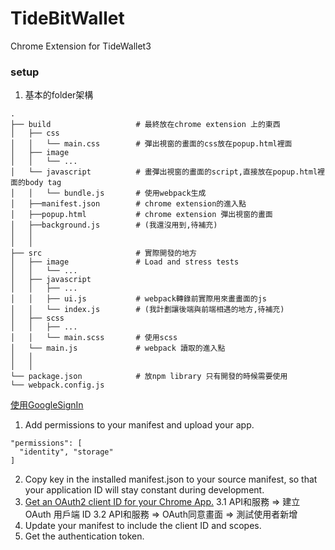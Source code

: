 # TideBitWallet
Chrome Extension for TideWallet3
### setup
1. 基本的folder架構
```
.
├── build                   # 最終放在chrome extension 上的東西
│   ├── css         
│   │   └── main.css        # 彈出視窗的畫面的css放在popup.html裡面
│   ├── image         
│   │   └── ...
│   └── javascript          # 畫彈出視窗的畫面的script,直接放在popup.html裡面的body tag
│   │   └── bundle.js       # 使用webpack生成  
│   ├──manifest.json        # chrome extension的進入點
│   ├──popup.html           # chrome extension 彈出視窗的畫面
│   ├──background.js        # (我還沒用到,待補充)
│   │   
│   │   
├── src                     # 實際開發的地方
│   ├── image               # Load and stress tests
│   │   └── ...
│   ├── javascript         
│   │   ├── ...
│   │   ├── ui.js           # webpack轉錄前實際用來畫畫面的js
│   │   └── index.js        # (我計劃讓後端與前端相遇的地方,待補充)
│   ├── scss                
│   │   ├── ...
│   │   └── main.scss       # 使用scss
│   └── main.js             # webpack 讀取的進入點
│   │   
│   │   
└── package.json            # 放npm library 只有開發的時候需要使用
└── webpack.config.js       

```

[使用GoogleSignIn](https://developer.chrome.com/docs/apps/app_identity/)

1. Add permissions to your manifest and upload your app.
```
"permissions": [
  "identity", "storage"
]
```
2. Copy key in the installed manifest.json to your source manifest, so that your application ID will stay constant during development.
3. [Get an OAuth2 client ID for your Chrome App.](https://console.cloud.google.com/home/dashboard?project=tidebitwallet-317901&authuser=0&orgonly=true&supportedpurview=organizationId)
3.1 API和服務 => 建立 OAuth 用戶端 ID
3.2 API和服務 => OAuth同意畫面 => 測試使用者新增
4. Update your manifest to include the client ID and scopes.
5. Get the authentication token.

